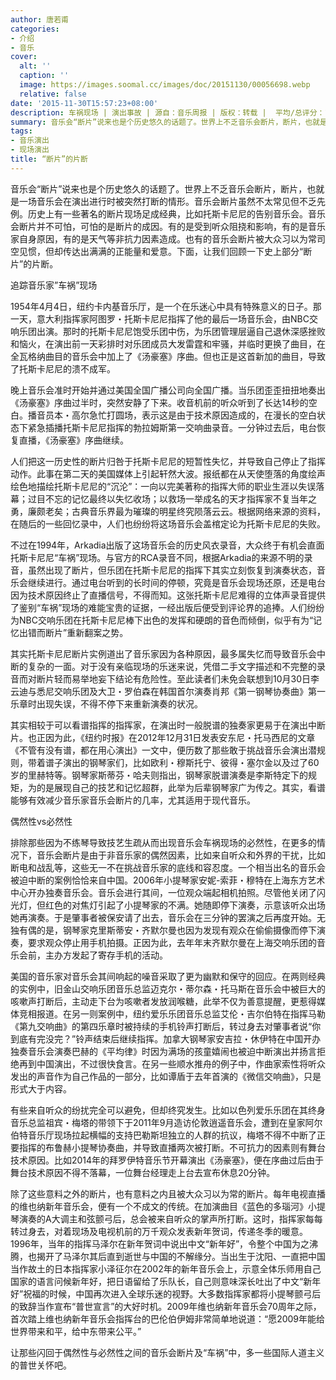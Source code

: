 ```yaml
---
author: 唐若甫
categories:
- 介绍
- 音乐
cover:
  alt: ''
  caption: ''
  image: https://images.soomal.cc/images/doc/20151130/00056698.webp
  relative: false
date: '2015-11-30T15:57:23+08:00'
description: 车祸现场 | 演出事故 | 源自：音乐周报 | 版权：转载 |  平均/总评分：10.00/100
summary: 音乐会“断片”说来也是个历史悠久的话题了。世界上不乏音乐会断片，断片，也就是一场音乐会在演出进行时被突然打断的情形。音乐会断片虽然不太常见但不乏先例。历史上有一些著名的断片现场足成经典，比如托斯卡尼尼的告别音乐会……
tags:
- 音乐演出
- 现场演出
title: “断片”的片断
---
```


音乐会“断片”说来也是个历史悠久的话题了。世界上不乏音乐会断片，断片，也就是一场音乐会在演出进行时被突然打断的情形。音乐会断片虽然不太常见但不乏先例。历史上有一些著名的断片现场足成经典，比如托斯卡尼尼的告别音乐会。音乐会断片并不可怕，可怕的是断片的成因。有的是受到听众阻挠和影响，有的是音乐家自身原因，有的是天气等非抗力因素造成。也有的音乐会断片被大众习以为常司空见惯，但却传达出满满的正能量和爱意。下面，让我们回顾一下史上部分“断片”的片断。

追踪音乐家”车祸”现场

1954年4月4日，纽约卡内基音乐厅，是一个在乐迷心中具有特殊意义的日子。那一天，意大利指挥家阿图罗・托斯卡尼尼指挥了他的最后一场音乐会，由NBC交响乐团出演。那时的托斯卡尼尼饱受乐团中伤，为乐团管理层逼自己退休深感挫败和恼火，在演出前一天彩排时对乐团成员大发雷霆和牢骚，并临时更换了曲目，在全瓦格纳曲目的音乐会中加上了《汤豪塞》序曲。但也正是这首新加的曲目，导致了托斯卡尼尼的溃不成军。

晚上音乐会准时开始并通过美国全国广播公司向全国广播。当乐团歪歪扭扭地奏出《汤豪塞》序曲过半时，突然安静了下来。收音机前的听众听到了长达14秒的空白。播音员本・高尔急忙打圆场，表示这是由于技术原因造成的，在漫长的空白状态下紧急插播托斯卡尼尼指挥的勃拉姆斯第一交响曲录音。一分钟过去后，电台恢复直播，《汤豪塞》序曲继续。

人们把这一历史性的断片归咎于托斯卡尼尼的短暂性失忆，并导致自己停止了指挥动作。此事在第二天的美国媒体上引起轩然大波。报纸都在从天使堕落的角度绘声绘色地描绘托斯卡尼尼的“沉沦”：一向以完美著称的指挥大师的职业生涯以失误落幕；过目不忘的记忆最终以失忆收场；以救场一举成名的天才指挥家不复当年之勇，廉颇老矣；古典音乐界最为璀璨的明星终究陨落云云。根据网络来源的资料，在随后的一些回忆录中，人们也纷纷将这场音乐会盖棺定论为托斯卡尼尼的失败。

不过在1994年，Arkadia出版了这场音乐会的历史风衣录音，大众终于有机会直面托斯卡尼尼“车祸”现场。与官方的RCA录音不同，根据Arkadia的来源不明的录音，虽然出现了断片，但乐团在托斯卡尼尼的指挥下其实立刻恢复到演奏状态，音乐会继续进行。通过电台听到的长时间的停顿，究竟是音乐会现场还原，还是电台因为技术原因终止了直播信号，不得而知。这张托斯卡尼尼难得的立体声录音提供了鉴别“车祸”现场的难能宝贵的证据，一经出版后便受到评论界的追捧。人们纷纷为NBC交响乐团在托斯卡尼尼棒下出色的发挥和硬朗的音色而倾倒，似乎有为“记忆出错而断片”重新翻案之势。

其实托斯卡尼尼断片实例道出了音乐家因为各种原因，最多属失忆而导致音乐会中断的复杂的一面。对于没有亲临现场的乐迷来说，凭借二手文字描述和不完整的录音而对断片轻而易举地妄下结论有危险性。至此读者们未免会联想到10月30日李云迪与悉尼交响乐团及大卫・罗伯森在韩国首尔演奏肖邦《第一钢琴协奏曲》第一乐章时出现失误，不得不停下来重新演奏的状况。

其实相较于可以看谱指挥的指挥家，在演出时一般脱谱的独奏家更易于在演出中断片。也正因为此，《纽约时报》在2012年12月31日发表安东尼・托马西尼的文章《不管有没有谱，都在用心演出》一文中，便历数了那些敢于挑战音乐会演出潜规则，带着谱子演出的钢琴家们，比如欧利・穆斯托宁、彼得・塞尔金以及过了60岁的里赫特等。钢琴家斯蒂芬・哈夫则指出，钢琴家脱谱演奏是李斯特定下的规矩，为的是展现自己的技艺和记忆超群，此举为后辈钢琴家广为传之。其实，看谱能够有效减少音乐家音乐会断片的几率，尤其适用于现代音乐。

偶然性vs必然性

排除那些因为不练琴导致技艺生疏从而出现音乐会车祸现场的必然性，在更多的情况下，音乐会断片是由于非音乐家的偶然因素，比如来自听众和外界的干扰，比如断电和战乱等，这些无一不在挑战音乐家的底线和容忍度。一个相当出名的音乐会被迫中断的案例恰恰来自中国。2006年小提琴家安妮-索菲・穆特在上海东方艺术中心开办独奏音乐会。音乐会进行其间，一位观众端起相机拍照。尽管他关闭了闪光灯，但红色的对焦灯引起了小提琴家的不满。她随即停下演奏，示意该听众出场她再演奏。于是肇事者被保安请了出去，音乐会在三分钟的罢演之后再度开始。无独有偶的是，钢琴家克里斯蒂安・齐默尔曼也因为发现有观众在偷偷摄像而停下演奏，要求观众停止用手机拍摄。正因为此，去年年末齐默尔曼在上海交响乐团的音乐会前，主办方发起了寄存手机的活动。

美国的音乐家对音乐会其间响起的噪音采取了更为幽默和保守的回应。在两则经典的实例中，旧金山交响乐团音乐总监迈克尔・蒂尔森・托马斯在音乐会中被巨大的咳嗽声打断后，主动走下台为咳嗽者发放润喉糖，此举不仅为善意提醒，更惹得媒体竞相报道。在另一则案例中，纽约爱乐乐团音乐总监艾伦・吉尔伯特在指挥马勒《第九交响曲》的第四乐章时被持续的手机铃声打断后，转过身去对肇事者说“你到底有完没完？”铃声结束后继续指挥。加拿大钢琴家安吉拉・休伊特在中国开办独奏音乐会演奏巴赫的《平均律》时因为满场的孩童嬉闹也被迫中断演出并扬言拒绝再到中国演出，不过很快食言。在另一些顺水推舟的例子中，作曲家索性将听众发出的声音作为自己作品的一部分，比如谭盾于去年首演的《微信交响曲》，只是形式大于内容。

有些来自听众的纷扰完全可以避免，但却终究发生。比如以色列爱乐乐团在其终身音乐总监祖宾・梅塔的带领下于2011年9月造访伦敦逍遥音乐会，遭到在皇家阿尔伯特音乐厅现场拉起横幅的支持巴勒斯坦独立的人群的抗议，梅塔不得不中断了正要指挥的布鲁赫小提琴协奏曲，并导致直播两次被打断。不可抗力的因素则有舞台技术原因。比如2014年的拜罗伊特音乐节开幕演出《汤豪塞》，便在序曲过后由于舞台技术原因不得不落幕，一位舞台经理走上台去宣布休息20分钟。

除了这些意料之外的断片，也有意料之内且被大众习以为常的断片。每年电视直播的维也纳新年音乐会，便有一个不成文的传统。在加演曲目《蓝色的多瑙河》小提琴演奏的A大调主和弦颤弓后，总会被来自听众的掌声所打断。这时，指挥家每每转过身去，对着现场及电视机前的万千观众发表新年贺词，传递冬季的暖意。1996年，当年的指挥马泽尔在新年贺词中说出中文“新年好”，令整个中国为之沸腾，也揭开了马泽尔其后直到逝世与中国的不解缘分。当出生于沈阳、一直把中国当作故土的日本指挥家小泽征尔在2002年的新年音乐会上，示意全体乐师用自己国家的语言问候新年好，把日语留给了乐队长，自己则意味深长吐出了中文“新年好”祝福的时候，中国再次进入全球乐迷的视野。大多数指挥家都将小提琴颤弓后的致辞当作宣布“普世宣言”的大好时机。2009年维也纳新年音乐会70周年之际，首次踏上维也纳新年音乐会指挥台的巴伦伯伊姆非常简单地说道：“愿2009年能给世界带来和平，给中东带来公平。”

让那些闪回于偶然性与必然性之间的音乐会断片及“车祸”中，多一些国际人道主义的普世关怀吧。